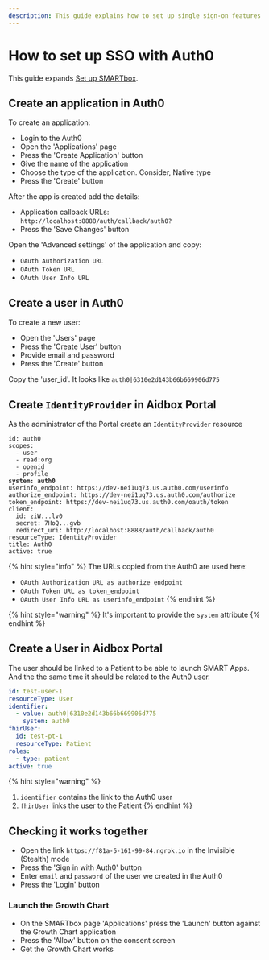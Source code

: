```yaml
---
description: This guide explains how to set up single sign-on features (SSO) with Auth0
---
```


# How to set up SSO with Auth0

This guide expands [Set up SMARTbox](set-up-smartbox.md).

## Create an application in Auth0

&#x20;To create an application:

* Login to the Auth0
* Open the 'Applications' page&#x20;
* Press the 'Create Application' button
* Give the name of the application
* Choose the type of the application. Consider, Native type
* Press the 'Create' button

After the app is created add the details:

* Application callback URLs: `http://localhost:8888/auth/callback/auth0?`
* Press the 'Save Changes' button

Open the 'Advanced settings' of the application and copy:

* `OAuth Authorization URL`
* `OAuth Token URL`
* `OAuth User Info URL`

## Create a user in Auth0

To create a new user:

* Open the 'Users' page
* Press the 'Create User' button
* Provide email and password
* Press the 'Create' button

Copy the 'user\_id'. It looks like `auth0|6310e2d143b66b669906d775`

## Create `IdentityProvider` in Aidbox Portal

As the administrator of the Portal create an `IdentityProvider` resource

<pre class="language-yaml"><code class="lang-yaml">id: auth0
scopes:
  - user
  - read:org
  - openid
  - profile
<strong>system: auth0
</strong>userinfo_endpoint: https://dev-nei1uq73.us.auth0.com/userinfo
authorize_endpoint: https://dev-nei1uq73.us.auth0.com/authorize
token_endpoint: https://dev-nei1uq73.us.auth0.com/oauth/token
client:
  id: ziW...lv0
  secret: 7HoQ...gvb
  redirect_uri: http://localhost:8888/auth/callback/auth0
resourceType: IdentityProvider
title: Auth0
active: true</code></pre>

{% hint style="info" %}
The URLs copied from the Auth0 are used here:

* `OAuth Authorization URL as authorize_endpoint`&#x20;
* `OAuth Token URL as token_endpoint`
* `OAuth User Info URL as userinfo_endpoint`
{% endhint %}

{% hint style="warning" %}
It's important to provide the `system` attribute
{% endhint %}

## Create a User in Aidbox Portal

The user should be linked to a Patient to be able to launch SMART Apps. And the the same time it should be related to the Auth0 user.

```yaml
id: test-user-1
resourceType: User
identifier:
  - value: auth0|6310e2d143b66b669906d775
    system: auth0
fhirUser:
  id: test-pt-1
  resourceType: Patient
roles:
  - type: patient
active: true
```

{% hint style="warning" %}
1. `identifier` contains the link to the Auth0 user
2. `fhirUser` links the user to the Patient
{% endhint %}

## Checking it works together

* Open the link `https://f81a-5-161-99-84.ngrok.io` in the Invisible (Stealth) mode
* Press the 'Sign in with Auth0' button
* Enter `email` and `password` of the user we created in the Auth0
* Press the 'Login' button

### Launch the Growth Chart

* On the SMARTbox page 'Applications' press the 'Launch' button against the Growth Chart application
* Press the 'Allow' button on the consent screen
* Get the Growth Chart works

